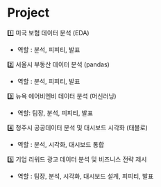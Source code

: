 # Project

1️⃣ 미국 보험 데이터 분석 (EDA)
- 역할 : 분석, 피피티, 발표


2️⃣ 서울시 부동산 데이터 분석 (pandas)
- 역할 : 분석, 피피티, 발표
  

3️⃣ 뉴욕 에어비엔비 데이터 분석 (머신러닝)
- 역할: 팀장, 분석, 피피티, 발표


4️⃣ 청주시 공공데이터 분석 및 대시보드 시각화 (태블로)
- 역할 : 분석, 시각화, 대시보드 통합


5️⃣ 기업 리워드 광고 데이터 분석 및 비즈니스 전략 제시 
- 역할 : 팀장, 분석, 시각화, 대시보드 설계, 피피티, 발표

